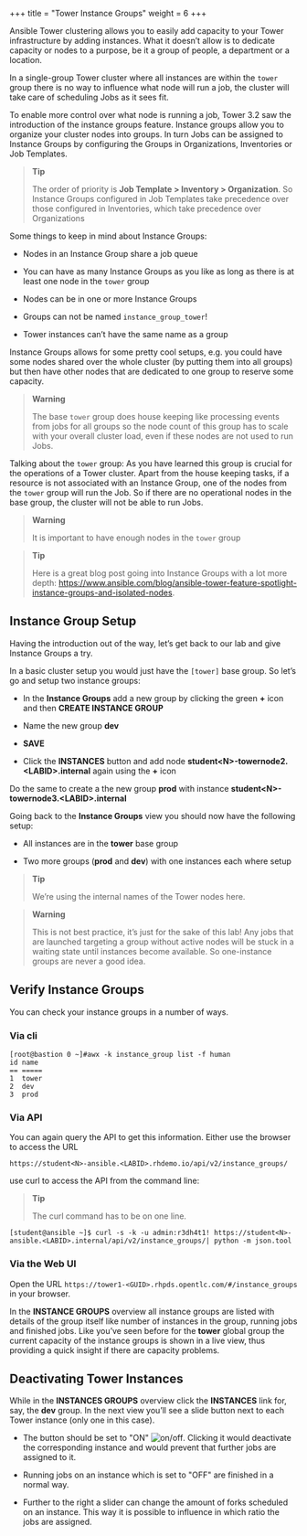 +++
title = "Tower Instance Groups"
weight = 6
+++

Ansible Tower clustering allows you to easily add capacity to your Tower
infrastructure by adding instances. What it doesn’t allow is to dedicate
capacity or nodes to a purpose, be it a group of people, a department or
a location.

In a single-group Tower cluster where all instances are within the
`tower` group there is no way to influence what node will run a job, the
cluster will take care of scheduling Jobs as it sees fit.

To enable more control over what node is running a job, Tower 3.2 saw
the introduction of the instance groups feature. Instance groups allow
you to organize your cluster nodes into groups. In turn Jobs can be
assigned to Instance Groups by configuring the Groups in Organizations,
Inventories or Job Templates.

> **Tip**
>
> The order of priority is **Job Template &gt; Inventory &gt;
> Organization**. So Instance Groups configured in Job Templates take
> precedence over those configured in Inventories, which take precedence
> over Organizations

Some things to keep in mind about Instance Groups:

  - Nodes in an Instance Group share a job queue

  - You can have as many Instance Groups as you like as long as there is
    at least one node in the `tower` group

  - Nodes can be in one or more Instance Groups

  - Groups can not be named `instance_group_tower`\!

  - Tower instances can’t have the same name as a group

Instance Groups allows for some pretty cool setups, e.g. you could have
some nodes shared over the whole cluster (by putting them into all
groups) but then have other nodes that are dedicated to one group to
reserve some capacity.

> **Warning**
>
> The base `tower` group does house keeping like processing events from
> jobs for all groups so the node count of this group has to scale with
> your overall cluster load, even if these nodes are not used to run
> Jobs.

Talking about the `tower` group: As you have learned this group is
crucial for the operations of a Tower cluster. Apart from the house
keeping tasks, if a resource is not associated with an Instance Group,
one of the nodes from the `tower` group will run the Job. So if there
are no operational nodes in the base group, the cluster will not be able
to run Jobs.

> **Warning**
>
> It is important to have enough nodes in the `tower` group

> **Tip**
>
> Here is a great blog post going into Instance Groups with a lot more
> depth:
> <https://www.ansible.com/blog/ansible-tower-feature-spotlight-instance-groups-and-isolated-nodes>.

## Instance Group Setup

Having the introduction out of the way, let’s get back to our lab and
give Instance Groups a try.

In a basic cluster setup you would just have the `[tower]` base group.
So let’s go and setup two instance groups:

  - In the **Instance Groups** add a new group by clicking the green
    **+** icon and then **CREATE INSTANCE GROUP**

  - Name the new group **dev**

  - **SAVE**

  - Click the **INSTANCES** button and add node **student\<N>-towernode2.\<LABID>.internal** again using the **+** icon

Do the same to create a the new group **prod** with instance **student\<N>-towernode3.\<LABID>.internal**

Going back to the **Instance Groups** view you should now have the
following setup:

  - All instances are in the **tower** base group

  - Two more groups (**prod** and **dev**) with one instances each where
    setup

> **Tip**
>
> We’re using the internal names of the Tower nodes here.

> **Warning**
>
> This is not best practice, it’s just for the sake of this lab\! Any
> jobs that are launched targeting a group without active nodes will be
> stuck in a waiting state until instances become available. So
> one-instance groups are never a good idea.

## Verify Instance Groups

You can check your instance groups in a number of ways.

### Via cli

    [root@bastion 0 ~]#awx -k instance_group list -f human
    id name
    == =====
    1  tower
    2  dev
    3  prod

### Via API

You can again query the API to get this information. Either use the
browser to access the URL

  `https://student<N>-ansible.<LABID>.rhdemo.io/api/v2/instance_groups/`

use curl to access the API from the command line:

> **Tip**
>
> The curl command has to be on one line.

    [student@ansible ~]$ curl -s -k -u admin:r3dh4t1! https://student<N>-ansible.<LABID>.internal/api/v2/instance_groups/| python -m json.tool

### Via the Web UI

Open the URL
`https://tower1-<GUID>.rhpds.opentlc.com/#/instance_groups` in your
browser.

In the **INSTANCE GROUPS** overview all instance groups are listed with
details of the group itself like number of instances in the group,
running jobs and finished jobs. Like you’ve seen before for the
**tower** global group the current capacity of the instance groups is
shown in a live view, thus providing a quick insight if there are
capacity problems.

## Deactivating Tower Instances

While in the **INSTANCES GROUPS** overview click the **INSTANCES** link
for, say, the **dev** group. In the next view you’ll see a slide button
next to each Tower instance (only one in this case).

  - The button should be set to "ON" ![on/off](../../images/on_off.png?classes=inline).
    Clicking it would deactivate the corresponding instance and would
    prevent that further jobs are assigned to it.

  - Running jobs on an instance which is set to "OFF" are finished in a
    normal way.

  - Further to the right a slider can change the amount of forks
    scheduled on an instance. This way it is possible to influence in
    which ratio the jobs are assigned.
